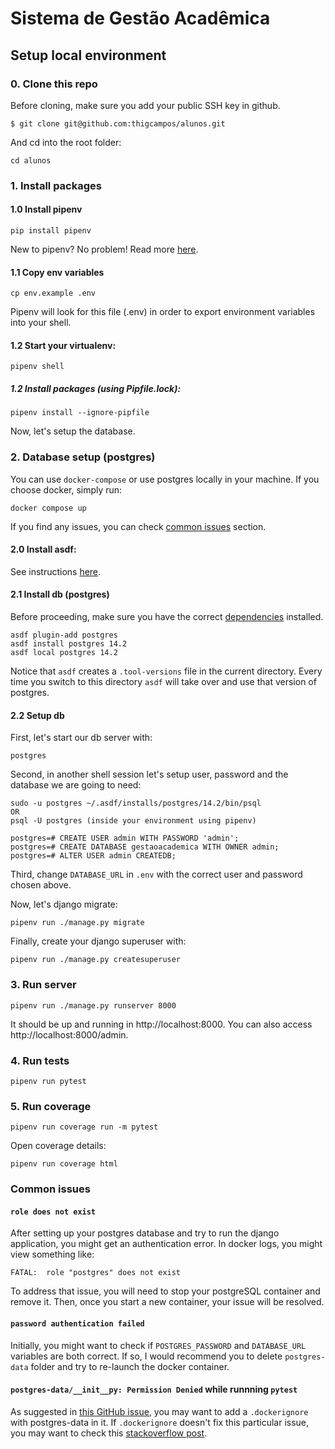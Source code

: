 # Sistema de Gestão Acadêmica

## Setup local environment
### 0. Clone this repo
Before cloning, make sure you add your public SSH key in github.
```
$ git clone git@github.com:thigcampos/alunos.git
```
And cd into the root folder:
```
cd alunos
```

### 1. Install packages
#### 1.0 Install pipenv
```
pip install pipenv
```
New to pipenv? No problem! Read more [here](https://realpython.com/pipenv-guide/).

#### 1.1 Copy env variables
```
cp env.example .env
```
Pipenv will look for this file (.env) in order to export environment variables into your shell.

#### 1.2 Start your virtualenv:
```
pipenv shell
```

#####  1.2 Install packages (using Pipfile.lock):
```
pipenv install --ignore-pipfile
```
Now, let's setup the database.

### 2. Database setup (postgres)
You can use `docker-compose` or use postgres locally in your machine. If you choose docker, simply run:

```shell
docker compose up
```
If you find any issues, you can check [common issues](#common-issues) section.
#### 2.0 Install asdf:
See instructions [here](https://asdf-vm.com/guide/getting-started.html#_1-install-dependencies).

#### 2.1 Install db (postgres)
Before proceeding, make sure you have the correct [dependencies](https://github.com/smashedtoatoms/asdf-postgres#dependencies) installed.
```
asdf plugin-add postgres
asdf install postgres 14.2
asdf local postgres 14.2
```
Notice that `asdf` creates a `.tool-versions` file in the current directory.
Every time you switch to this directory `asdf` will take over and use that version of postgres.

#### 2.2 Setup db
First, let's start our db server with:
```
postgres
```
Second, in another shell session let's setup user, password and the database we are going to need:
```
sudo -u postgres ~/.asdf/installs/postgres/14.2/bin/psql 
OR 
psql -U postgres (inside your environment using pipenv)

postgres=# CREATE USER admin WITH PASSWORD 'admin';
postgres=# CREATE DATABASE gestaoacademica WITH OWNER admin;
postgres=# ALTER USER admin CREATEDB;
```
Third, change `DATABASE_URL` in `.env` with the correct user and password chosen above.

Now, let's django migrate:
```
pipenv run ./manage.py migrate
```
Finally, create your django superuser with:
```
pipenv run ./manage.py createsuperuser
```

### 3. Run server
```
pipenv run ./manage.py runserver 8000
```
It should be up and running in http://localhost:8000.
You can also access http://localhost:8000/admin.

### 4. Run tests
```
pipenv run pytest
```

### 5. Run coverage
```
pipenv run coverage run -m pytest
```

Open coverage details:
```
pipenv run coverage html
```

### Common issues

#### `role does not exist`
After setting up your postgres database and try to run the django application, you might get an authentication error. In docker logs, you might view something like:
```
FATAL:  role "postgres" does not exist
```
To address that issue, you will need to stop your postgreSQL container and remove it. Then, once you start a new container, your issue will be resolved.

#### `password authentication failed`
Initially, you might want to check if `POSTGRES_PASSWORD` and `DATABASE_URL` variables are both correct. If so, I would recommend you to delete `postgres-data` folder and try to re-launch the docker container.

#### `postgres-data/__init__py: Permission Denied` while runnning `pytest`
As suggested in [this GitHub issue](https://github.com/docker-library/postgres/issues/392#issuecomment-408110910), you may want to add a `.dockerignore` with postgres-data in it. If `.dockerignore` doesn't fix this particular issue, you may want to check this [stackoverflow post](https://github.com/docker-library/postgres/issues/392#issuecomment-408110910).
